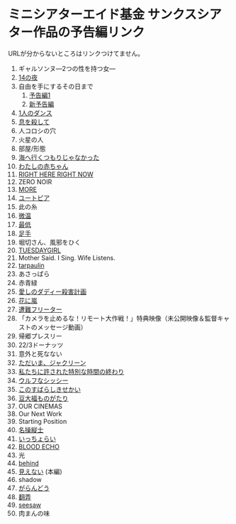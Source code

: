 # ミニシアターエイド基金 サンクスシアター作品の予告編リンク

URLが分からないところはリンクつけてません。

1. ギャルソンヌ―2つの性を持つ女―
1. [14の夜](https://www.youtube.com/watch?v=xEvRhQJ7y0c)
1. 自由を手にするその日まで
    1. [予告編1](https://www.youtube.com/watch?v=crYvnduS_Fs)
    1. [新予告編](https://www.youtube.com/watch?v=jf3XeEW4jDM)
1. [1人のダンス](https://www.youtube.com/watch?v=EIGcnB-gtKE)
1. [息を殺して](https://www.youtube.com/watch?v=WkcJ7Np9qOk)
1. 人コロシの穴
1. 火星の人
1. 部屋/形態
1. [海へ行くつもりじゃなかった](https://www.youtube.com/watch?v=nlT_nEdHHsU)
1. [わたしの赤ちゃん](https://www.youtube.com/watch?v=oHW4-uBLOas)
1. [RIGHT HERE RIGHT NOW](https://www.youtube.com/watch?v=4oRI1NcbfUE)
1. ZERO NOIR
1. [MORE](https://www.youtube.com/watch?v=390MIV2xf60)
1. [ユートピア](https://www.youtube.com/watch?v=UPtx5hTOR-8)
1. 此の糸
1. [微温](https://www.youtube.com/watch?v=Lg4wAjSPH8o)
1. [最低](https://www.youtube.com/watch?v=YBYHrGwej7k)
1. [足手](https://www.youtube.com/watch?v=2hEPr0Z_xVM)
1. 堀切さん、風邪をひく
1. [TUESDAYGIRL](https://www.youtube.com/watch?v=Ttn4fHOmINk)
1. Mother Said. I Sing. Wife Listens.
1. [tarpaulin](https://www.youtube.com/watch?v=prblV9z7FrM)
1. あさっぱら
1. 赤青緑
1. [愛しのダディー殺害計画](https://www.youtube.com/watch?v=n9pk1YrCsHg)
1. [花に嵐](https://www.youtube.com/watch?v=HnJoGOmNKIU)
1. [遭難フリーター](https://www.youtube.com/watch?v=ZiY7HMayi3A)
1. 「カメラを止めるな！リモート大作戦！」特典映像（未公開映像＆監督キャストのメッセージ動画）
1. 帰郷プレスリー
1. 22/3ドーナッツ
1. 意外と死なない
1. [ただいま、ジャクリーン](http://eigabigakkou.com/films/works/works-scripts/4058/)
1. [私たちに許された特別な時間の終わり](https://www.youtube.com/watch?v=UFRPmItit3w)
1. [ウルフなシッシー](https://www.youtube.com/watch?v=ny421k6mIvA)
1. [このすばらしきせかい](https://www.youtube.com/watch?v=CJ56oVkmpRc)
1. [豆大福ものがたり](https://www.youtube.com/watch?v=hPJbpmkofTg)
1. OUR CINEMAS
1. Our Next Work
1. Starting Position
1. [名操縦士](https://eiga.com/movie/92488/)
1. [いっちょらい](https://eiga.com/movie/92489/)
1. [BLOOD ECHO](http://geidai-film.jp/2018/02/1939/)
1. 光
1. [behind](https://www.youtube.com/watch?v=iib7rA4m0Ro)
1. [見えない](https://www.youtube.com/watch?v=kwvFZH7nDfw) (本編)
1. shadow
1. [がらんどう](https://www.youtube.com/watch?v=pG-eOrSRj8Y)
1. [翻弄](https://www.youtube.com/watch?v=KaBM1UO3eGU)
1. [seesaw](https://www.youtube.com/watch?v=S7_LSx4Bbjo)
1. 肉まんの味
